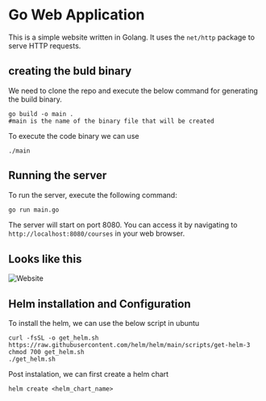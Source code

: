 # Go Web Application

This is a simple website written in Golang. It uses the `net/http` package to serve HTTP requests.

## creating the buld binary
We need to clone the repo and execute the below command for generating the build binary.
~~~
go build -o main .
#main is the name of the binary file that will be created 
~~~
To execute the code binary we can use 
~~~
./main
~~~

## Running the server

To run the server, execute the following command:

```bash
go run main.go
```

The server will start on port 8080. You can access it by navigating to `http://localhost:8080/courses` in your web browser.

## Looks like this

![Website](static/images/golang-website.png)


## Helm installation and Configuration

To install the helm, we can use the below script in ubuntu
~~~
curl -fsSL -o get_helm.sh https://raw.githubusercontent.com/helm/helm/main/scripts/get-helm-3
chmod 700 get_helm.sh
./get_helm.sh
~~~
Post instalation,
we can first create a helm chart
~~~
helm create <helm_chart_name>
~~~
